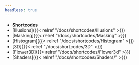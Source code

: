 ```yaml
---
headless: true
---
```


- **Shortcodes**
- [Illusions]({{< relref "/docs/shortcodes/Illusions" >}})
- [Masking]({{< relref "/docs/shortcodes/Masking" >}})
- [Histogram]({{< relref "/docs/shortcodes/Histogram" >}})
- [3D]({{< relref "/docs/shortcodes/3D" >}})
- [Flower3D]({{< relref "/docs/shortcodes/Flower3d" >}})
- [Shaders]({{< relref "/docs/shortcodes/Shaders/" >}})
<br />
